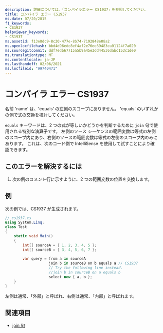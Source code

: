 ```yaml
---
description: 詳細については、「コンパイラエラー CS1937」を参照してください。
title: コンパイラ エラー CS1937
ms.date: 07/20/2015
f1_keywords:
- CS1937
helpviewer_keywords:
- CS1937
ms.assetid: f13e8dc9-8c20-477e-8b74-7192848e08a2
ms.openlocfilehash: bbd4d96ede8ef4af2e76ee39483ea01124f7a020
ms.sourcegitcommit: ddf7edb67715a5b9a45e3dd44536dabc153c1de0
ms.translationtype: MT
ms.contentlocale: ja-JP
ms.lasthandoff: 02/06/2021
ms.locfileid: "99740471"
---
```

# <a name="compiler-error-cs1937"></a>コンパイラ エラー CS1937

名前 'name' は、'equals' の左側のスコープにありません。 'equals' のいずれかの側で式の交換を検討してください。  
  
 `equals` キーワードは、2 つの式が等しいかどうかを判断するために `join` 句で使用される特別な演算子です。 左側のソース シーケンスの範囲変数は等式の左側のスコープ内にあり、右側のソースの範囲変数は等式の左側のスコープ内のみにあります。 これは、次のコード例で IntelliSense を使用して試すことにより確認できます。  
  
## <a name="to-correct-this-error"></a>このエラーを解決するには  
  
1. 次の例のコメント行に示すように、2 つの範囲変数の位置を交換します。  
  
## <a name="example"></a>例  

 次の例では、CS1937 が生成されます。  
  
```csharp  
// cs1937.cs  
using System.Linq;  
class Test  
{  
    static void Main()  
    {  
        int[] sourceA = { 1, 2, 3, 4, 5 };  
        int[] sourceB = { 3, 4, 5, 6, 7 };  
  
        var query = from a in sourceA  
                    join b in sourceB on b equals a // CS1937  
                    // Try the following line instead.  
                    //join b in sourceB on a equals b  
                    select new { a, b };  
    }  
}  
```  
  
 左側は通常、「外部」と呼ばれ、右側は通常、「内部」と呼ばれます。  
  
## <a name="see-also"></a>関連項目

- [join 句](../language-reference/keywords/join-clause.md)
